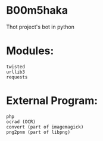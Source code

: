 B00m5haka
=========

Thot project's bot in python

Modules:
========
	twisted
	urllib3
	requests

External Program:
=================
	php
	ocrad (OCR)
	convert (part of imagemagick)
	png2pnm (part of libpng)

